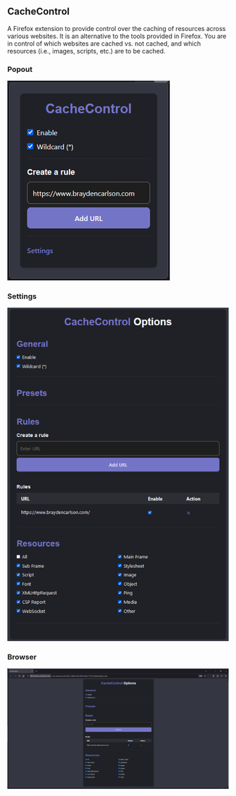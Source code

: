 ## CacheControl

A Firefox extension to provide control over the caching of resources across various websites. It is an alternative to the tools provided in Firefox. You are in control of which websites are cached vs. not cached, and which resources (i.e., images, scripts, etc.) are to be cached.

### Popout
![A screenshot of the "popout" option for CacheControl](asset/popout.png?raw=true "CacheControl: Popout")

### Settings
![A screenshot of the settings for CacheControl](asset/settings.png?raw=true "CacheControl: Settings")

### Browser
![A screenshot of CacheControl in the browser](asset/browser.png?raw=true "CacheControl: Browser")

